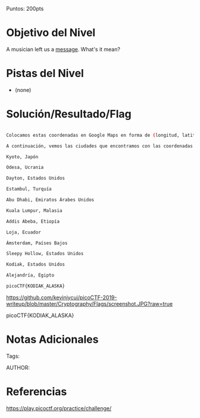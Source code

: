Puntos: 200pts
# Objetivo del Nivel

A musician left us a [message](https://jupiter.challenges.picoctf.org/static/d5570d48262dbba2a31f2a940409ad9d/message.txt). What's it mean?
# Pistas del Nivel
-  (none)
# Solución/Resultado/Flag

```bash

Colocamos estas coordenadas en Google Maps en forma de (longitud, latitud). Observamos que obtenemos una ciudad para cada par de coordenadas.

A continuación, vemos las ciudades que encontramos con las coordenadas correspondientes (a partir de la primera coordenada en el archivo de entrada):

Kyoto, Japón

Odesa, Ucrania

Dayton, Estados Unidos

Estambul, Turquía

Abu Dhabi, Emiratos Árabes Unidos

Kuala Lumpur, Malasia

Addis Abeba, Etiopía

Loja, Ecuador

Ámsterdam, Países Bajos

Sleepy Hollow, Estados Unidos

Kodiak, Estados Unidos

Alejandría, Egipto

picoCTF{KODIAK_ALASKA}
```
https://github.com/kevinjycui/picoCTF-2019-writeup/blob/master/Cryptography/Flags/screenshot.JPG?raw=true


picoCTF{KODIAK_ALASKA}

# Notas Adicionales

Tags:

AUTHOR:
# Referencias

https://play.picoctf.org/practice/challenge/